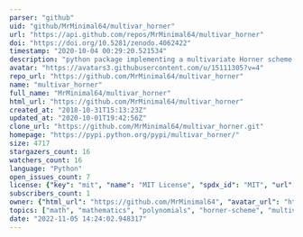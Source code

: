 ```yaml
---
parser: "github"
uid: "github/MrMinimal64/multivar_horner"
url: "https://api.github.com/repos/MrMinimal64/multivar_horner"
doi: "https://doi.org/10.5281/zenodo.4062422"
timestamp: "2020-10-04 00:29:20.521534"
description: "python package implementing a multivariate Horner scheme for efficiently evaluating multivariate polynomials "
avatar: "https://avatars3.githubusercontent.com/u/15111305?v=4"
repo_url: "https://github.com/MrMinimal64/multivar_horner"
name: "multivar_horner"
full_name: "MrMinimal64/multivar_horner"
html_url: "https://github.com/MrMinimal64/multivar_horner"
created_at: "2018-10-31T15:13:23Z"
updated_at: "2020-10-01T19:42:56Z"
clone_url: "https://github.com/MrMinimal64/multivar_horner.git"
homepage: "https://pypi.python.org/pypi/multivar_horner/"
size: 4717
stargazers_count: 16
watchers_count: 16
language: "Python"
open_issues_count: 7
license: {"key": "mit", "name": "MIT License", "spdx_id": "MIT", "url": "https://api.github.com/licenses/mit", "node_id": "MDc6TGljZW5zZTEz"}
subscribers_count: 1
owner: {"html_url": "https://github.com/MrMinimal64", "avatar_url": "https://avatars3.githubusercontent.com/u/15111305?v=4", "login": "MrMinimal64", "type": "User"}
topics: ["math", "mathematics", "polynomials", "horner-scheme", "multivariate", "multivariate-polynomials", "hornerscheme-solver", "horner", "python", "python3", "factorization", "polynomial", "polynomial-evaluation", "evaluation"]
date: "2022-11-05 14:24:02.948317"
---
```

